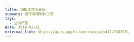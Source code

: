 ```yaml
---
title: 海报大师专业版
summary: 宣传海报制作工具
tags:
  - 公司产品
date: 2018-02-01
external_link: https://apps.apple.com/cn/app/id1247401981
---
```

